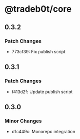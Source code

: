 # @tradeb0t/core

## 0.3.2

### Patch Changes

- 773cf39: Fix publish script

## 0.3.1

### Patch Changes

- f413d2f: Update publish script

## 0.3.0

### Minor Changes

- d1c449c: Monorepo integration
